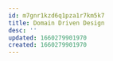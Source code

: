 ```yaml
---
id: m7gnr1kzd6q1pza1r7km5k7
title: Domain Driven Design
desc: ''
updated: 1660279901970
created: 1660279901970
---
```

